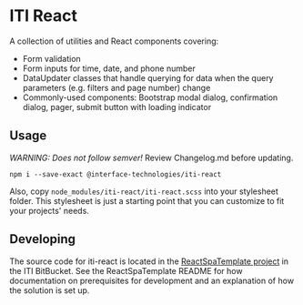 ﻿# ITI React

A collection of utilities and React components covering:

- Form validation
- Form inputs for time, date, and phone number
- DataUpdater classes that handle querying for data when the query parameters (e.g. filters and page number) change
- Commonly-used components: Bootstrap modal dialog, confirmation dialog, pager, submit button with loading indicator

## Usage

_WARNING: Does not follow semver!_ Review Changelog.md before updating.

    npm i --save-exact @interface-technologies/iti-react

Also, copy `node_modules/iti-react/iti-react.scss` into your stylesheet folder. This stylesheet is just a starting point that you can customize to fit your projects' needs.

## Developing

The source code for iti-react is located in the [ReactSpaTemplate project](https://bitbucket.org/itidev/reactspatemplate)
in the ITI BitBucket. See the ReactSpaTemplate README for how documentation on prerequisites for development
and an explanation of how the solution is set up.

